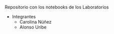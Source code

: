 Repositorio con los notebooks de los Laboratorios

* Integrantes
  - Carolina Núñez
  - Alonso Uribe

